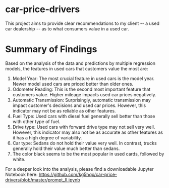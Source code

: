 # car-price-drivers
This project aims to provide clear recommendations to my client -- a used car dealership -- as to what consumers value in a used car.

# Summary of Findings
Based on the analysis of the data and predictions by multiple regression models, the features in used cars that customers value the most are:
1. Model Year: The most crucial feature in used cars is the model year.  Newer model used cars are priced better than older ones.
2. Odometer Reading: This is the second most important feature that customers value.  Higher mileage impacts used car prices negatively.
3. Automatic Transmission: Surprisingly, automatic transmission may impact customer's decisions and used car prices.  However, this indicator may not be as reliable as other features.
4. Fuel Type:  Used cars with diesel fuel generally sell better than those with other type of fuel.
5. Drive type: Used cars with forward drive type may not sell very well.  However, this indicator may also not be as accurate as other features as it has a high degree of variability.
6. Car type:  Sedans do not hold their value very well.  In contrast, trucks generally hold their value much better than sedans.
7. The color black seems to be the most popular in used cards, followed by white.

For a deeper look into the analysis, please find a downloadable Jupyter Notebook here: 
https://github.com/kg5hqx/car-price-drivers/blob/master/prompt_II.ipynb

